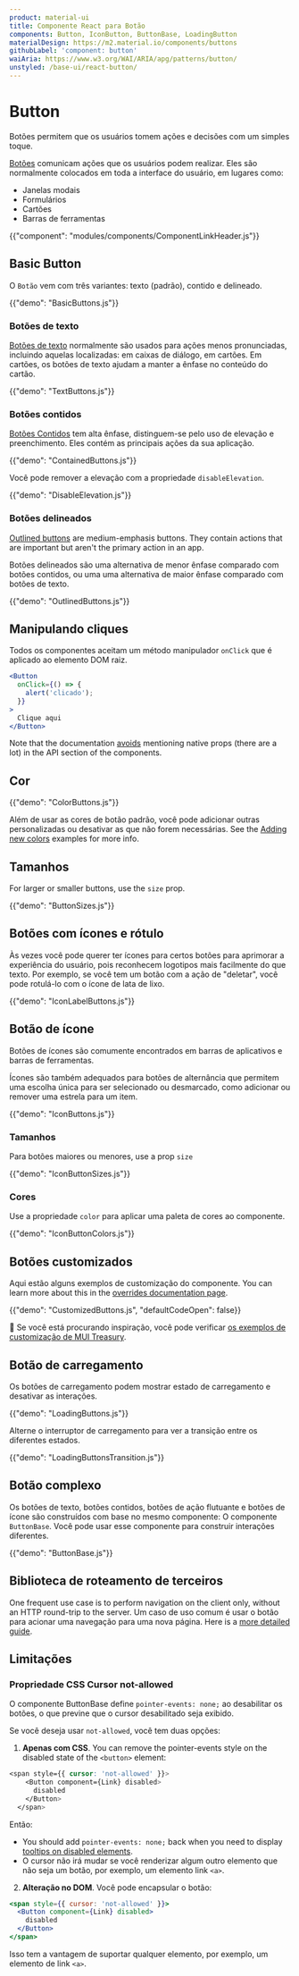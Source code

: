 ```yaml
---
product: material-ui
title: Componente React para Botão
components: Button, IconButton, ButtonBase, LoadingButton
materialDesign: https://m2.material.io/components/buttons
githubLabel: 'component: button'
waiAria: https://www.w3.org/WAI/ARIA/apg/patterns/button/
unstyled: /base-ui/react-button/
---
```


# Button

<p class="description">Botões permitem que os usuários tomem ações e decisões com um simples toque.</p>

[Botões](https://m2.material.io/components/buttons) comunicam ações que os usuários podem realizar. Eles são normalmente colocados em toda a interface do usuário, em lugares como:

- Janelas modais
- Formulários
- Cartões
- Barras de ferramentas

{{"component": "modules/components/ComponentLinkHeader.js"}}

## Basic Button

O `Botão` vem com três variantes: texto (padrão), contido e delineado.

{{"demo": "BasicButtons.js"}}

### Botões de texto

[Botões de texto](https://m2.material.io/components/buttons#text-button) normalmente são usados ​​para ações menos pronunciadas, incluindo aquelas localizadas: em caixas de diálogo, em cartões. Em cartões, os botões de texto ajudam a manter a ênfase no conteúdo do cartão.

{{"demo": "TextButtons.js"}}

### Botões contidos

[Botões Contidos](https://m2.material.io/components/buttons#contained-button) tem alta ênfase, distinguem-se pelo uso de elevação e preenchimento. Eles contém as principais ações da sua aplicação.

{{"demo": "ContainedButtons.js"}}

Você pode remover a elevação com a propriedade `disableElevation`.

{{"demo": "DisableElevation.js"}}

### Botões delineados

[Outlined buttons](https://m2.material.io/components/buttons#outlined-button) are medium-emphasis buttons. They contain actions that are important but aren't the primary action in an app.

Botões delineados são uma alternativa de menor ênfase comparado com botões contidos, ou uma uma alternativa de maior ênfase comparado com botões de texto.

{{"demo": "OutlinedButtons.js"}}

## Manipulando cliques

Todos os componentes aceitam um método manipulador `onClick` que é aplicado ao elemento DOM raiz.

```jsx
<Button
  onClick={() => {
    alert('clicado');
  }}
>
  Clique aqui
</Button>
```

Note that the documentation [avoids](/material-ui/guides/api/#native-properties) mentioning native props (there are a lot) in the API section of the components.

## Cor

{{"demo": "ColorButtons.js"}}

Além de usar as cores de botão padrão, você pode adicionar outras personalizadas ou desativar as que não forem necessárias. See the [Adding new colors](/material-ui/customization/palette/#custom-colors) examples for more info.

## Tamanhos

For larger or smaller buttons, use the `size` prop.

{{"demo": "ButtonSizes.js"}}

## Botões com ícones e rótulo

Às vezes você pode querer ter ícones para certos botões para aprimorar a experiência do usuário, pois reconhecem logotipos mais facilmente do que texto. Por exemplo, se você tem um botão com a ação de "deletar", você pode rotulá-lo com o ícone de lata de lixo.

{{"demo": "IconLabelButtons.js"}}

## Botão de ícone

Botões de ícones são comumente encontrados em barras de aplicativos e barras de ferramentas.

Ícones são também adequados para botões de alternância que permitem uma escolha única para ser selecionado ou desmarcado, como adicionar ou remover uma estrela para um item.

{{"demo": "IconButtons.js"}}

### Tamanhos

Para botões maiores ou menores, use a prop `size`

{{"demo": "IconButtonSizes.js"}}

### Cores

Use a propriedade `color` para aplicar uma paleta de cores ao componente.

{{"demo": "IconButtonColors.js"}}

## Botões customizados

Aqui estão alguns exemplos de customização do componente. You can learn more about this in the [overrides documentation page](/material-ui/customization/how-to-customize/).

{{"demo": "CustomizedButtons.js", "defaultCodeOpen": false}}

🎨 Se você está procurando inspiração, você pode verificar [os exemplos de customização de MUI Treasury](https://mui-treasury.com/styles/button/).

## Botão de carregamento

Os botões de carregamento podem mostrar estado de carregamento e desativar as interações.

{{"demo": "LoadingButtons.js"}}

Alterne o interruptor de carregamento para ver a transição entre os diferentes estados.

{{"demo": "LoadingButtonsTransition.js"}}

## Botão complexo

Os botões de texto, botões contidos, botões de ação flutuante e botões de ícone são construídos com base no mesmo componente: O componente `ButtonBase`. Você pode usar esse componente para construir interações diferentes.

{{"demo": "ButtonBase.js"}}

## Biblioteca de roteamento de terceiros

One frequent use case is to perform navigation on the client only, without an HTTP round-trip to the server. Um caso de uso comum é usar o botão para acionar uma navegação para uma nova página. Here is a [more detailed guide](/material-ui/guides/routing/#button).

## Limitações

### Propriedade CSS Cursor not-allowed

O componente ButtonBase define `pointer-events: none;` ao desabilitar os botões, o que previne que o cursor desabilitado seja exibido.

Se você deseja usar `not-allowed`, você tem duas opções:

1. **Apenas com CSS**. You can remove the pointer-events style on the disabled state of the `<button>` element:

```css
<span style={{ cursor: 'not-allowed' }}>
    <Button component={Link} disabled>
      disabled
    </Button>
  </span>
```

Então:

- You should add `pointer-events: none;` back when you need to display [tooltips on disabled elements](/material-ui/react-tooltip/#disabled-elements).
- O cursor não irá mudar se você renderizar algum outro elemento que não seja um botão, por exemplo, um elemento link `<a>`.

2. **Alteração no DOM**. Você pode encapsular o botão:

```jsx
<span style={{ cursor: 'not-allowed' }}>
  <Button component={Link} disabled>
    disabled
  </Button>
</span>
```

Isso tem a vantagem de suportar qualquer elemento, por exemplo, um elemento de link `<a>`.
